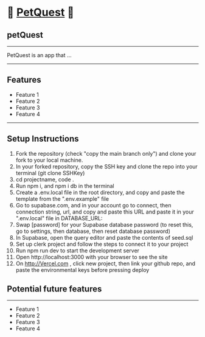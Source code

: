 # 🐾 [PetQuest](https://petquest.vercel.app) 🐾

## petQuest

---

PetQuest is an app that ...

---

## Features

- Feature 1
- Feature 2
- Feature 3
- Feature 4

---

## Setup Instructions

1. Fork the repository (check "copy the main branch only") and clone your fork to your local machine.
2. In your forked repository, copy the SSH key and clone the repo into your terminal (git clone SSHKey)
3. cd projectname, code .
4. Run npm i, and npm i db in the terminal
5. Create a .env.local file in the root directory, and copy and paste the template from the ".env.example" file
6. Go to supabase.com, and in your account go to connect, then connection string, url, and copy and paste this URL and paste it in your ".env.local" file in DATABASE_URL:
7. Swap [password] for your Supabase database password (to reset this, go to settings, then database, then reset database password)
8. In Supabase, open the query editor and paste the contents of seed.sql
9. Set up clerk project and follow the steps to connect it to your project
10. Run npm run dev to start the development server
11. Open http://localhost:3000 with your browser to see the site
12. On http://Vercel.com , click new project, then link your github repo, and paste the environmental keys before pressing deploy

## Potential future features

---

- Feature 1
- Feature 2
- Feature 3
- Feature 4
